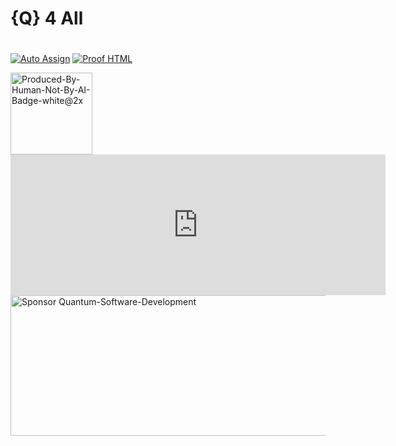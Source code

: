 # {Q} 4 All


#

[![Auto Assign](https://github.com/AI-Powered-Bots/demo-repository/actions/workflows/auto-assign.yml/badge.svg)](https://github.com/AI-Powered-Bots/demo-repository/actions/workflows/auto-assign.yml) [![Proof HTML](https://github.com/AI-Powered-Bots/demo-repository/actions/workflows/proof-html.yml/badge.svg)](https://github.com/AI-Powered-Bots/demo-repository/actions/workflows/proof-html.yml)






<img width="131" alt="Produced-By-Human-Not-By-AI-Badge-white@2x" src="https://github.com/MindfulAI-Copilots-Bots/.github/assets/113218619/7499a095-0756-4207-9a9f-d72f2308d21a">

<iframe src="https://github.com/sponsors/Quantum-Software-Development/card" title="Sponsor Quantum-Software-Development" height="225" width="600" style="border: 0;"></iframe>


<img width="600" height="225" src="https://github.com/sponsors/Quantum-Software-Development/card" title="Sponsor Quantum-Software-Development" height="225" width="600" style="border: 0;">
